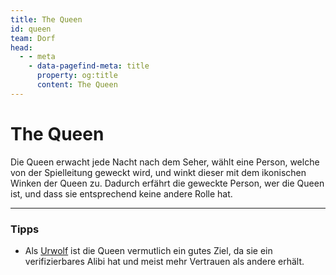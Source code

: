 ```yaml
---
title: The Queen
id: queen
team: Dorf
head:
  - - meta
    - data-pagefind-meta: title
      property: og:title
      content: The Queen
---
```


# The Queen <TeamBadge team="Dorf" />

Die Queen erwacht jede Nacht nach dem Seher, wählt eine Person, welche von der Spielleitung geweckt wird, und winkt dieser mit dem ikonischen Winken der Queen zu. Dadurch erfährt die geweckte Person, wer die Queen ist, und dass sie entsprechend keine andere Rolle hat.

---

### Tipps
- Als [Urwolf](/rollen/urwolf) ist die Queen vermutlich ein gutes Ziel, da sie ein verifizierbares Alibi hat und meist mehr Vertrauen als andere erhält.